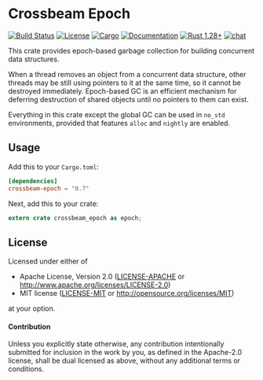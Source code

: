 # Crossbeam Epoch

[![Build Status](https://travis-ci.org/crossbeam-rs/crossbeam.svg?branch=master)](
https://travis-ci.org/crossbeam-rs/crossbeam)
[![License](https://img.shields.io/badge/license-MIT%2FApache--2.0-blue.svg)](
https://github.com/crossbeam-rs/crossbeam-epoch)
[![Cargo](https://img.shields.io/crates/v/crossbeam-epoch.svg)](
https://crates.io/crates/crossbeam-epoch)
[![Documentation](https://docs.rs/crossbeam-epoch/badge.svg)](
https://docs.rs/crossbeam-epoch)
[![Rust 1.28+](https://img.shields.io/badge/rust-1.28+-lightgray.svg)](
https://www.rust-lang.org)
[![chat](https://img.shields.io/discord/569610676205781012.svg?logo=discord)](https://discord.gg/BBYwKq)

This crate provides epoch-based garbage collection for building concurrent data structures.

When a thread removes an object from a concurrent data structure, other threads
may be still using pointers to it at the same time, so it cannot be destroyed
immediately. Epoch-based GC is an efficient mechanism for deferring destruction of
shared objects until no pointers to them can exist.

Everything in this crate except the global GC can be used in `no_std` environments, provided that
features `alloc` and `nightly` are enabled.

## Usage

Add this to your `Cargo.toml`:

```toml
[dependencies]
crossbeam-epoch = "0.7"
```

Next, add this to your crate:

```rust
extern crate crossbeam_epoch as epoch;
```

## License

Licensed under either of

 * Apache License, Version 2.0 ([LICENSE-APACHE](LICENSE-APACHE) or http://www.apache.org/licenses/LICENSE-2.0)
 * MIT license ([LICENSE-MIT](LICENSE-MIT) or http://opensource.org/licenses/MIT)

at your option.

#### Contribution

Unless you explicitly state otherwise, any contribution intentionally submitted
for inclusion in the work by you, as defined in the Apache-2.0 license, shall be
dual licensed as above, without any additional terms or conditions.

